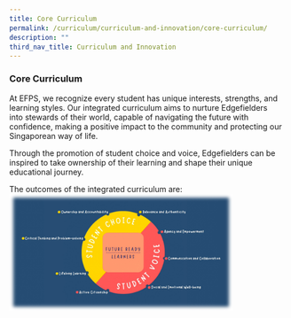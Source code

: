 ```yaml
---
title: Core Curriculum
permalink: /curriculum/curriculum-and-innovation/core-curriculum/
description: ""
third_nav_title: Curriculum and Innovation
---
```

### Core Curriculum

At EFPS, we recognize every student has unique interests, strengths, and learning styles.  Our integrated curriculum aims to nurture Edgefielders into&nbsp;stewards of their world, capable of navigating the future with confidence, making a positive impact to the community and protecting our Singaporean way of life.

Through the promotion of student choice and voice, Edgefielders can be inspired to take ownership of their learning and shape their unique educational journey.

The outcomes of the integrated curriculum are:
<img style="width:80%" src="/images/curriculuminnovation1.png">